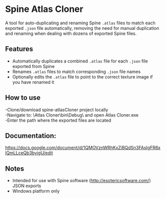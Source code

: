 # Spine Atlas Cloner

A tool for auto-duplicating and renaming Spine `.atlas` files to match each exported `.json` file automatically, removing the need for manual duplication and renaming when dealing with dozens of exported Spine files.

## Features
- Automatically duplicates a combined `.atlas` file for each `.json` file exported from Spine
- Renames `.atlas` files to match corresponding `.json` file names
- Optionally edits the `.atlas` file to point to the correct texture image if you have renamed it

## How to use  
-Clone/download spine-atlasCloner project locally  
-Navigate to: \Atlas Cloner\bin\Debug\ and open Atlas Cloner.exe  
-Enter the path where the exported files are located

## Documentation:  
https://docs.google.com/document/d/1QMOVznWRhKxZiBQdSn3FAsIgFR6xlQmLLceQb3byigU/edit

## Notes
- Intended for use with Spine software (http://esotericsoftware.com/) JSON exports
- Windows platform only
